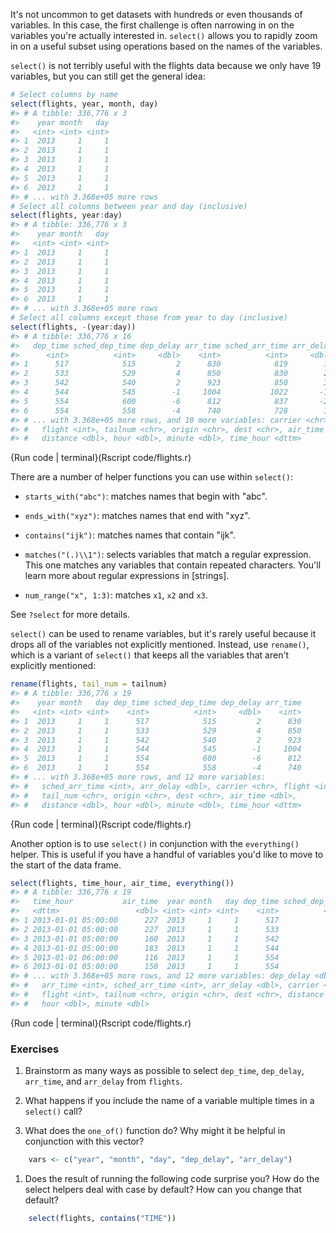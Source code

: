 
It's not uncommon to get datasets with hundreds or even thousands of variables. In this case, the first challenge is often narrowing in on the variables you're actually interested in. `select()` allows you to rapidly zoom in on a useful subset using operations based on the names of the variables.

`select()` is not terribly useful with the flights data because we only have 19 variables, but you can still get the general idea:


```r
# Select columns by name
select(flights, year, month, day)
#> # A tibble: 336,776 x 3
#>    year month   day
#>   <int> <int> <int>
#> 1  2013     1     1
#> 2  2013     1     1
#> 3  2013     1     1
#> 4  2013     1     1
#> 5  2013     1     1
#> 6  2013     1     1
#> # ... with 3.368e+05 more rows
# Select all columns between year and day (inclusive)
select(flights, year:day)
#> # A tibble: 336,776 x 3
#>    year month   day
#>   <int> <int> <int>
#> 1  2013     1     1
#> 2  2013     1     1
#> 3  2013     1     1
#> 4  2013     1     1
#> 5  2013     1     1
#> 6  2013     1     1
#> # ... with 3.368e+05 more rows
# Select all columns except those from year to day (inclusive)
select(flights, -(year:day))
#> # A tibble: 336,776 x 16
#>   dep_time sched_dep_time dep_delay arr_time sched_arr_time arr_delay
#>      <int>          <int>     <dbl>    <int>          <int>     <dbl>
#> 1      517            515         2      830            819        11
#> 2      533            529         4      850            830        20
#> 3      542            540         2      923            850        33
#> 4      544            545        -1     1004           1022       -18
#> 5      554            600        -6      812            837       -25
#> 6      554            558        -4      740            728        12
#> # ... with 3.368e+05 more rows, and 10 more variables: carrier <chr>,
#> #   flight <int>, tailnum <chr>, origin <chr>, dest <chr>, air_time <dbl>,
#> #   distance <dbl>, hour <dbl>, minute <dbl>, time_hour <dttm>
```
{Run code | terminal}(Rscript code/flights.r)
 


There are a number of helper functions you can use within `select()`:

* `starts_with("abc")`: matches names that begin with "abc".

* `ends_with("xyz")`: matches names that end with "xyz".

* `contains("ijk")`: matches names that contain "ijk".

* `matches("(.)\\1")`: selects variables that match a regular expression.
   This one matches any variables that contain repeated characters. You'll 
   learn more about regular expressions in [strings].
   
*  `num_range("x", 1:3)`: matches `x1`, `x2` and `x3`.
   
See `?select` for more details.

`select()` can be used to rename variables, but it's rarely useful because it drops all of the variables not explicitly mentioned. Instead, use `rename()`, which is a variant of `select()` that keeps all the variables that aren't explicitly mentioned:


```r
rename(flights, tail_num = tailnum)
#> # A tibble: 336,776 x 19
#>    year month   day dep_time sched_dep_time dep_delay arr_time
#>   <int> <int> <int>    <int>          <int>     <dbl>    <int>
#> 1  2013     1     1      517            515         2      830
#> 2  2013     1     1      533            529         4      850
#> 3  2013     1     1      542            540         2      923
#> 4  2013     1     1      544            545        -1     1004
#> 5  2013     1     1      554            600        -6      812
#> 6  2013     1     1      554            558        -4      740
#> # ... with 3.368e+05 more rows, and 12 more variables:
#> #   sched_arr_time <int>, arr_delay <dbl>, carrier <chr>, flight <int>,
#> #   tail_num <chr>, origin <chr>, dest <chr>, air_time <dbl>,
#> #   distance <dbl>, hour <dbl>, minute <dbl>, time_hour <dttm>
```
{Run code | terminal}(Rscript code/flights.r)
 


Another option is to use `select()` in conjunction with the `everything()` helper. This is useful if you have a handful of variables you'd like to move to the start of the data frame.


```r
select(flights, time_hour, air_time, everything())
#> # A tibble: 336,776 x 19
#>   time_hour           air_time  year month   day dep_time sched_dep_time
#>   <dttm>                 <dbl> <int> <int> <int>    <int>          <int>
#> 1 2013-01-01 05:00:00      227  2013     1     1      517            515
#> 2 2013-01-01 05:00:00      227  2013     1     1      533            529
#> 3 2013-01-01 05:00:00      160  2013     1     1      542            540
#> 4 2013-01-01 05:00:00      183  2013     1     1      544            545
#> 5 2013-01-01 06:00:00      116  2013     1     1      554            600
#> 6 2013-01-01 05:00:00      150  2013     1     1      554            558
#> # ... with 3.368e+05 more rows, and 12 more variables: dep_delay <dbl>,
#> #   arr_time <int>, sched_arr_time <int>, arr_delay <dbl>, carrier <chr>,
#> #   flight <int>, tailnum <chr>, origin <chr>, dest <chr>, distance <dbl>,
#> #   hour <dbl>, minute <dbl>
```
{Run code | terminal}(Rscript code/flights.r)
 


### Exercises

1.  Brainstorm as many ways as possible to select `dep_time`, `dep_delay`,
    `arr_time`, and `arr_delay` from `flights`.
    
1.  What happens if you include the name of a variable multiple times in
    a `select()` call?
  
1.  What does the `one_of()` function do? Why might it be helpful in conjunction
    with this vector?
    
    
```r
    vars <- c("year", "month", "day", "dep_delay", "arr_delay")
```
    
1.  Does the result of running the following code surprise you?  How do the
    select helpers deal with case by default? How can you change that default?

    
```r
    select(flights, contains("TIME"))
```
